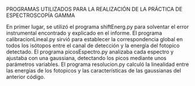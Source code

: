 PROGRAMAS UTILIZADOS PARA LA REALIZACIÓN DE LA PRÁCTICA DE ESPECTROSCOPÍA GAMMA 

En primer lugar, se utilizó el programa shiftEnerg.py para solventar el error instrumental encontrado y explicado en el informe.
El programa calibracionLineal.py sirvió para establecer la correspondencia global en todos los isótopos entre el canal de detección y la energía del fotopico detectado.
El programa picosEspectro.py analizaba cada espectro y ajustaba con una gaussiana, detectando los picos mediante unos parámetros variables.
El programa resolucion.py calculó la linealidad entre las energías de los fotopicos y las características de las gaussianas del anterior código.
